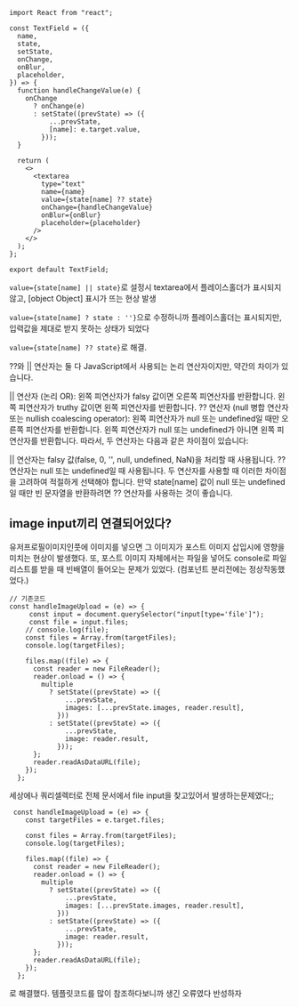 ```
import React from "react";

const TextField = ({
  name,
  state,
  setState,
  onChange,
  onBlur,
  placeholder,
}) => {
  function handleChangeValue(e) {
    onChange
      ? onChange(e)
      : setState((prevState) => ({
          ...prevState,
          [name]: e.target.value,
        }));
  }

  return (
    <>
      <textarea
        type="text"
        name={name}
        value={state[name] ?? state}
        onChange={handleChangeValue}
        onBlur={onBlur}
        placeholder={placeholder}
      />
    </>
  );
};

export default TextField;

```

`value={state[name] || state}`로 설정시
textarea에서 플레이스홀더가 표시되지 않고, [object Object] 표시가 뜨는 현상 발생

`value={state[name] ? state : ''}`으로 수정하니까
플레이스홀더는 표시되지만, 입력값을 제대로 받지 못하는 상태가 되었다

`value={state[name] ?? state}`로 해결.

??와 || 연산자는 둘 다 JavaScript에서 사용되는 논리 연산자이지만, 약간의 차이가 있습니다.

|| 연산자 (논리 OR):
왼쪽 피연산자가 falsy 값이면 오른쪽 피연산자를 반환합니다.
왼쪽 피연산자가 truthy 값이면 왼쪽 피연산자를 반환합니다.
?? 연산자 (null 병합 연산자 또는 nullish coalescing operator):
왼쪽 피연산자가 null 또는 undefined일 때만 오른쪽 피연산자를 반환합니다.
왼쪽 피연산자가 null 또는 undefined가 아니면 왼쪽 피연산자를 반환합니다.
따라서, 두 연산자는 다음과 같은 차이점이 있습니다:

|| 연산자는 falsy 값(false, 0, '', null, undefined, NaN)을 처리할 때 사용됩니다.
?? 연산자는 null 또는 undefined일 때 사용됩니다.
두 연산자를 사용할 때 이러한 차이점을 고려하여 적절하게 선택해야 합니다. 만약 state[name] 값이 null 또는 undefined일 때만 빈 문자열을 반환하려면 ?? 연산자를 사용하는 것이 좋습니다.

## image input끼리 연결되어있다?

유저프로필이미지인풋에 이미지를 넣으면 그 이미지가 포스트 이미지 삽입시에 영향을 미치는 현상이 발생했다. 또, 포스트 이미지 자체에서는 파일을 넣어도 console로 파일리스트를 받을 때 빈배열이 들어오는 문제가 있었다.
(컴포넌트 분리전에는 정상작동했었다.)

```
// 기존코드
const handleImageUpload = (e) => {
     const input = document.querySelector("input[type='file']");
     const file = input.files;
    // console.log(file);
    const files = Array.from(targetFiles);
    console.log(targetFiles);

    files.map((file) => {
      const reader = new FileReader();
      reader.onload = () => {
        multiple
          ? setState((prevState) => ({
              ...prevState,
              images: [...prevState.images, reader.result],
            }))
          : setState((prevState) => ({
              ...prevState,
              image: reader.result,
            }));
      };
      reader.readAsDataURL(file);
    });
  };
```

세상에나 쿼리셀렉터로 전체 문서에서 file input을 찾고있어서 발생하는문제였다;;

```
 const handleImageUpload = (e) => {
    const targetFiles = e.target.files;

    const files = Array.from(targetFiles);
    console.log(targetFiles);

    files.map((file) => {
      const reader = new FileReader();
      reader.onload = () => {
        multiple
          ? setState((prevState) => ({
              ...prevState,
              images: [...prevState.images, reader.result],
            }))
          : setState((prevState) => ({
              ...prevState,
              image: reader.result,
            }));
      };
      reader.readAsDataURL(file);
    });
  };
```

로 해결했다.
템플릿코드를 많이 참조하다보니까 생긴 오류였다
반성하자
